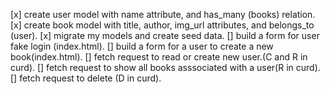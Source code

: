 [x] create user model with name attribute, and has_many (books) relation.
[x] create book model with title, author, img_url attributes, and belongs_to (user).
[x] migrate my models and create seed data.
[] build a form for user fake login (index.html).
[] build a form for a user to create a new book(index.html).
[] fetch request to read or create new user.(C and R in curd).
[] fetch request to show all books asssociated with a user(R in curd).
[] fetch request to delete (D in curd).
